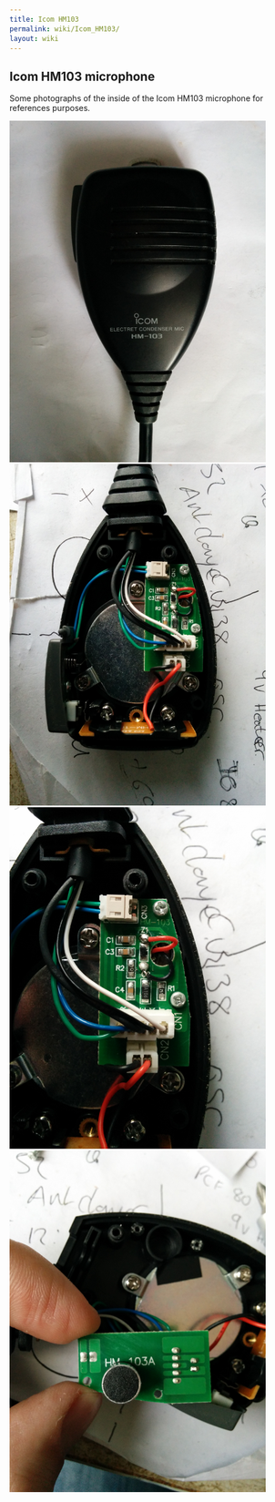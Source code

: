 ```yaml
---
title: Icom HM103
permalink: wiki/Icom_HM103/
layout: wiki
---
```


Icom HM103 microphone
---------------------

Some photographs of the inside of the Icom HM103 microphone for
references purposes.

<img src="IMG_20140330_112842.jpg" title="fig:IMG_20140330_112842.jpg" alt="IMG_20140330_112842.jpg" width="450" />
<img src="Icom-HM103-innards.jpeg" title="fig:Icom-HM103-innards.jpeg" alt="Icom-HM103-innards.jpeg" width="450" />
<img src="Icom-HM103-PCB.jpg" title="fig:Icom-HM103-PCB.jpg" alt="Icom-HM103-PCB.jpg" width="450" />
<img src="Icom-HM103-reverse-PCB.jpg" title="fig:Icom-HM103-reverse-PCB.jpg" alt="Icom-HM103-reverse-PCB.jpg" width="450" />
